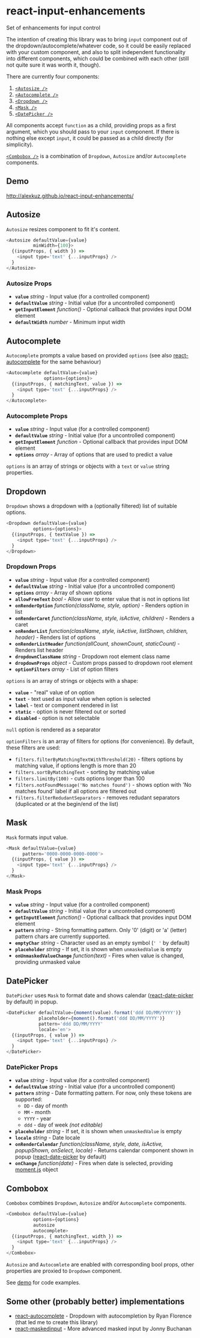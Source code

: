 # react-input-enhancements
Set of enhancements for input control

The intention of creating this library was to bring `input` component out of the dropdown/autocomplete/whatever code, so it could be easily replaced with your custom component, and also to split independent functionality into different components, which could be combined with each other (still not quite sure it was worth it, though).

There are currently four components:

1. [`<Autosize />`](#autosize)
2. [`<Autocomplete />`](#autocomplete)
3. [`<Dropdown />`](#dropdown)
4. [`<Mask />`](#mask)
5. [`<DatePicker />`](#datepicker)

All components accept `function` as a child, providing props as a first argument, which you should pass to your `input` component. If there is nothing else except `input`, it could be passed as a child directly (for simplicity).

[`<Combobox />`](#combobox) is a combination of `Dropdown`, `Autosize` and/or `Autocomplete` components.

## Demo

http://alexkuz.github.io/react-input-enhancements/

## Autosize

`Autosize` resizes component to fit it's content.

```js
<Autosize defaultValue={value}
          minWidth={100}>
  {(inputProps, { width }) =>
    <input type='text' {...inputProps} />
  }
</Autosize>
```

### Autosize Props

* **`value`** *string* - Input value (for a controlled component)
* **`defaultValue`** *string* - Initial value (for a uncontrolled component)
* **`getInputElement`** *function()* - Optional callback that provides input DOM element
* **`defaultWidth`** *number* - Minimum input width

## Autocomplete

`Autocomplete` prompts a value based on provided `options` (see also [react-autocomplete](https://github.com/rackt/react-autocomplete) for the same behaviour)

```js
<Autocomplete defaultValue={value}
              options={options}>
  {(inputProps, { matchingText, value }) =>
    <input type='text' {...inputProps} />
  }
</Autocomplete>
```

### Autocomplete Props

* **`value`** *string* - Input value (for a controlled component)
* **`defaultValue`** *string* - Initial value (for a uncontrolled component)
* **`getInputElement`** *function* - Optional callback that provides input DOM element
* **`options`** *array* - Array of options that are used to predict a value

`options` is an array of strings or objects with a `text` or `value` string properties.

## Dropdown

`Dropdown` shows a dropdown with a (optionally filtered) list of suitable options.

```js
<Dropdown defaultValue={value}
          options={options}>
  {(inputProps, { textValue }) =>
    <input type='text' {...inputProps} />
  }
</Dropdown>
```

### Dropdown Props

* **`value`** *string* - Input value (for a controlled component)
* **`defaultValue`** *string* - Initial value (for a uncontrolled component)
* **`options`** *array* - Array of shown options
* **`allowFreeText`** *bool* - Allow user to enter value that is not in options list
* **`onRenderOption`** *function(className, style, option)* - Renders option in list
* **`onRenderCaret`** *function(className, style, isActive, children)* - Renders a caret
* **`onRenderList`** *function(className, style, isActive, listShown, children, header)* - Renders list of options
* **`onRenderListHeader`** *function(allCount, shownCount, staticCount)* - Renders list header
* **`dropdownClassName`** *string* - Dropdown root element class name
* **`dropdownProps`** *object* - Custom props passed to dropdown root element
* **`optionFilters`** *array* - List of option filters

`options` is an array of strings or objects with a shape:

* **`value`** - "real" value of on option
* **`text`** - text used as input value when option is selected
* **`label`** - text or component rendered in list
* **`static`** - option is never filtered out or sorted
* **`disabled`** - option is not selectable

`null` option is rendered as a separator

`optionFilters` is an array of filters for options (for convenience). By default, these filters are used:

* `filters.filterByMatchingTextWithThreshold(20)` - filters options by matching value, if options length is more than 20
* `filters.sortByMatchingText` - sorting by matching value
* `filters.limitBy(100)` - cuts options longer than 100
* `filters.notFoundMessage('No matches found')` - shows option with 'No matches found' label if all options are filtered out
* `filters.filterRedudantSeparators` - removes redudant separators (duplicated or at the begin/end of the list)

## Mask

`Mask` formats input value.

```js
<Mask defaultValue={value}
      pattern='0000-0000-0000-0000'>
  {(inputProps, { value }) =>
    <input type='text' {...inputProps} />
  }
</Mask>
```

### Mask Props

* **`value`** *string* - Input value (for a controlled component)
* **`defaultValue`** *string* - Initial value (for a uncontrolled component)
* **`getInputElement`** *function()* - Optional callback that provides input DOM element
* **`pattern`** *string* - String formatting pattern. Only '0' (digit) or 'a' (letter) pattern chars are currently supported.
* **`emptyChar`** *string* - Character used as an empty symbol (`' '` by default)
* **`placeholder`** *string* - If set, it is shown when `unmaskedValue` is empty
* **`onUnmaskedValueChange`** *function(text)* - Fires when value is changed, providing unmasked value

## DatePicker

`DatePicker` uses `Mask` to format date and shows calendar ([react-date-picker](https://github.com/zippyui/react-date-picker) by default) in popup.

```js
<DatePicker defaultValue={moment(value).format('ddd DD/MM/YYYY')}
            placeholder={moment().format('ddd DD/MM/YYYY')}
            pattern='ddd DD/MM/YYYY'
            locale='en'>
  {(inputProps, { value }) =>
    <input type='text' {...inputProps} />
  }
</DatePicker>
```

### DatePicker Props

* **`value`** *string* - Input value (for a controlled component)
* **`defaultValue`** *string* - Initial value (for a uncontrolled component)
* **`pattern`** *string* - Date formatting pattern. For now, only these tokens are supported:
  * `DD` - day of month
  * `MM` - month
  * `YYYY` - year
  * `ddd` - day of week *(not editable)*
* **`placeholder`** *string* - If set, it is shown when `unmaskedValue` is empty
* **`locale`** *string* - Date locale
* **`onRenderCalendar`** *function(className, style, date, isActive, popupShown, onSelect, locale)* - Returns calendar component shown in popup ([react-date-picker](https://github.com/zippyui/react-date-picker) by default)
* **`onChange`** *function(date)* - Fires when date is selected, providing [moment.js](http://momentjs.com/) object

## Combobox

`Combobox` combines `Dropdown`, `Autosize` and/or `Autocomplete` components.

```js
<Combobox defaultValue={value}
          options={options}
          autosize
          autocomplete>
  {(inputProps, { matchingText, width }) =>
    <input type='text' {...inputProps} />
  }
</Combobox>
```

`Autosize` and `Autocomlete` are enabled with corresponding bool props, other properties are proxied to `Dropdown` component.

See [demo](http://alexkuz.github.io/react-input-enhancements/) for code examples.

## Some other (probably better) implementations

* [react-autocomplete](https://github.com/rackt/react-autocomplete) - Dropdown with autocompletion by Ryan Florence (that led me to create this library)
* [react-maskedinput](https://github.com/insin/react-maskedinput) - More advanced masked input by Jonny Buchanan

